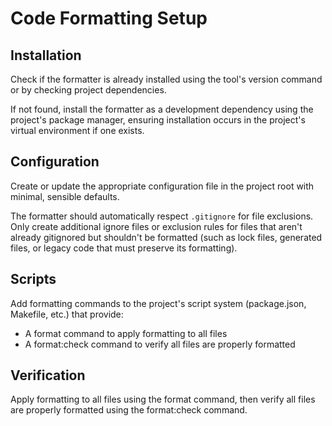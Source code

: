 # Code Formatting Setup

## Installation

Check if the formatter is already installed using the tool's version command or by checking project dependencies.

If not found, install the formatter as a development dependency using the project's package manager, ensuring installation occurs in the project's virtual environment if one exists.

## Configuration

Create or update the appropriate configuration file in the project root with minimal, sensible defaults.

The formatter should automatically respect `.gitignore` for file exclusions. Only create additional ignore files or exclusion rules for files that aren't already gitignored but shouldn't be formatted (such as lock files, generated files, or legacy code that must preserve its formatting).

## Scripts

Add formatting commands to the project's script system (package.json, Makefile, etc.) that provide:
- A format command to apply formatting to all files
- A format:check command to verify all files are properly formatted

## Verification

Apply formatting to all files using the format command, then verify all files are properly formatted using the format:check command.